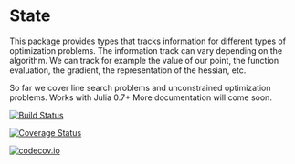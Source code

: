 # State

This package provides types that tracks information for different types of
optimization problems. The information track can vary depending on the algorithm.
We can track for example the value of our point, the function evaluation, the
gradient, the representation of the hessian, etc.

So far we cover line search problems and unconstrained optimization problems.
Works with Julia 0.7+
More documentation will come soon.

[![Build Status](https://travis-ci.org/Goysa2/State.jl.svg?branch=master)](https://travis-ci.org/Goysa2/State.jl)

[![Coverage Status](https://coveralls.io/repos/Goysa2/State.jl/badge.svg?branch=master&service=github)](https://coveralls.io/github/Goysa2/State.jl?branch=julia-0.7)

[![codecov.io](http://codecov.io/github/Goysa2/State.jl/coverage.svg?branch=master)](http://codecov.io/github/Goysa2/State.jl?branch=julia-0.7)
